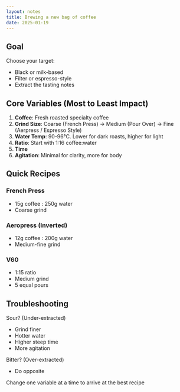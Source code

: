 ```yaml
---
layout: notes
title: Brewing a new bag of coffee
date: 2025-01-19
---
```


## Goal

Choose your target:

- Black or milk-based
- Filter or espresso-style
- Extract the tasting notes

## Core Variables (Most to Least Impact)

1. **Coffee**: Fresh roasted specialty coffee
2. **Grind Size**: Coarse (French Press) → Medium (Pour Over) → Fine (Aerpress / Espresso Style)
3. **Water Temp**: 90-96°C. Lower for dark roasts, higher for light
4. **Ratio**: Start with 1:16 coffee:water
5. **Time**
6. **Agitation**: Minimal for clarity, more for body

## Quick Recipes

### French Press

- 15g coffee : 250g water
- Coarse grind

### Aeropress (Inverted)

- 12g coffee : 200g water
- Medium-fine grind

### V60

- 1:15 ratio
- Medium grind
- 5 equal pours

## Troubleshooting

Sour? (Under-extracted)

- Grind finer
- Hotter water
- Higher steep time
- More agitation

Bitter? (Over-extracted)

- Do opposite

Change one variable at a time to arrive at the best recipe
